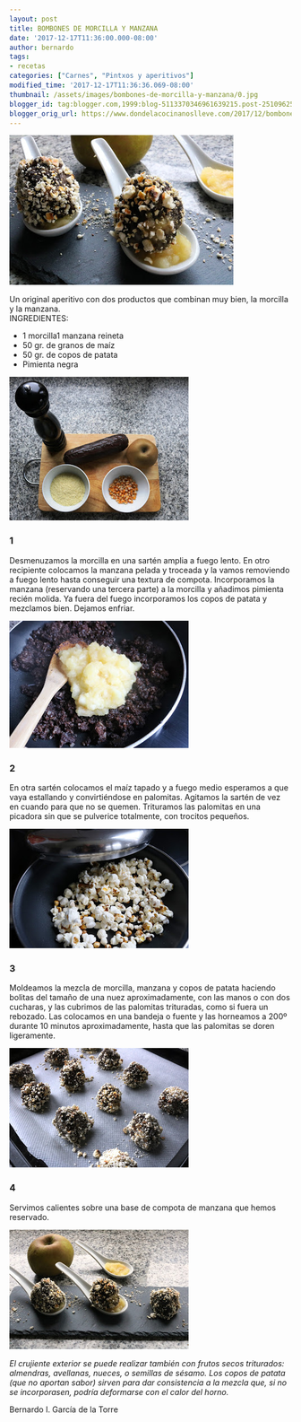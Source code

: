 ```yaml
---
layout: post
title: BOMBONES DE MORCILLA Y MANZANA
date: '2017-12-17T11:36:00.000-08:00'
author: bernardo
tags:
- recetas
categories: ["Carnes", "Pintxos y aperitivos"]
modified_time: '2017-12-17T11:36:36.069-08:00'
thumbnail: /assets/images/bombones-de-morcilla-y-manzana/0.jpg
blogger_id: tag:blogger.com,1999:blog-5113370346961639215.post-2510962519470690338
blogger_orig_url: https://www.dondelacocinanoslleve.com/2017/12/bombones-de-morcilla-y-manzana.html
---
```


![](/assets/images/bombones-de-morcilla-y-manzana/0.jpg)

  
Un original aperitivo con dos productos que combinan muy bien, la morcilla y la manzana.  
INGREDIENTES:
* 1 morcilla1 manzana reineta
* 50 gr. de granos de maíz
* 50 gr. de copos de patata
* Pimienta negra  

![](/assets/images/bombones-de-morcilla-y-manzana/1.jpg)

  

### 1

Desmenuzamos la morcilla en una sartén amplia a fuego lento. En otro recipiente colocamos la manzana pelada y troceada y la vamos removiendo a fuego lento hasta conseguir una textura de compota. Incorporamos la manzana (reservando una tercera parte) a la morcilla y añadimos pimienta recién molida. Ya fuera del fuego incorporamos los copos de patata y mezclamos bien. Dejamos enfriar.  

![](/assets/images/bombones-de-morcilla-y-manzana/2.jpg)

  

### 2

En otra sartén colocamos el maíz tapado y a fuego medio esperamos a que vaya estallando y convirtiéndose en palomitas. Agitamos la sartén de vez en cuando para que no se quemen. Trituramos las palomitas en una picadora sin que se pulverice totalmente, con trocitos pequeños.  

![](/assets/images/bombones-de-morcilla-y-manzana/3.jpg)

  

### 3

Moldeamos la mezcla de morcilla, manzana y copos de patata haciendo bolitas del tamaño de una nuez aproximadamente, con las manos o con dos cucharas, y las cubrimos de las palomitas trituradas, como si fuera un rebozado. Las colocamos en una bandeja o fuente y las horneamos a 200º durante 10 minutos aproximadamente, hasta que las palomitas se doren ligeramente.  

![](/assets/images/bombones-de-morcilla-y-manzana/4.jpg)

  

### 4

Servimos calientes sobre una base de compota de manzana que hemos reservado.  
  

![](/assets/images/bombones-de-morcilla-y-manzana/5.jpg)

  
_El crujiente exterior se puede realizar también con frutos secos triturados: almendras, avellanas, nueces, o semillas de sésamo. Los copos de patata (que no aportan sabor) sirven para dar consistencia a la mezcla que, si no se incorporasen, podría deformarse con el calor del horno._  
  
Bernardo I. García de la Torre

